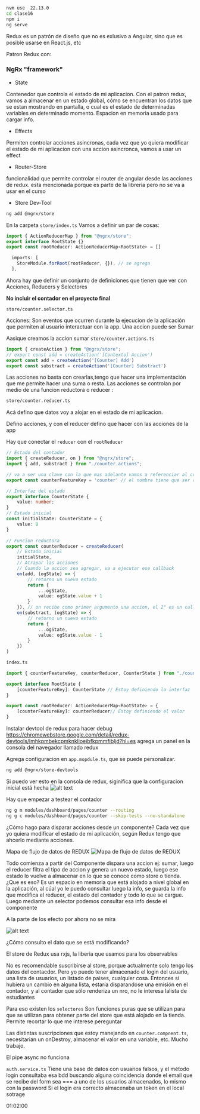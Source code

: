 ```bash
nvm use  22.13.0
cd clase16
npm i
ng serve
```
Redux es un patrón de diseño que no es exlusivo a Angular, sino que es posible usarse en React.js, etc 


Patron Redux con:

### NgRx "framework"
- State
  
Contenedor que controla el estado de mi aplicacion.
Con el patron redux, vamos a almacenar en un estado global, cómo se encuentran los datos que se estan mostrando en pantalla, o cual es el estado de determinadas variables en determinado momento. Espacion en memoria usado para cargar info.

- Effects
  
Permiten controlar acciones asincronas, cada vez que yo quiera modificar el estado de mi aplicacion con una accion asincronca, vamos a usar un effect

- Router-Store

funcionalidad que permite controlar el router  de angular desde las acciones de redux. esta mencionada porque es parte de la libreria pero no se va a usar en el curso 

- Store Dev-Tool

```bash
ng add @ngrx/store
```

En la carpeta `store/index.ts`
Vamos a definir un par de cosas:

```ts
import { ActionReducerMap } from "@ngrx/store";
export interface RootState {}
export const rootReducer: ActionReducerMap<RootState> = []
```
```ts
  imports: [
    StoreModule.forRoot(rootReducer, {}), // se agrega
  ],
```


Ahora hay que definir un conjunto de definiciones que tienen que ver con Acciones, Reducers y Selectores 

**No incluir el contador en el proyecto final**

`store/counter.selector.ts`

Acciones: Son eventos que ocurren durante la ejecucion de la aplicación que permiten al usuario interactuar con la app. Una accion puede ser Sumar 

Aasique creamos la accion sumar
`store/counter.actions.ts`
```ts
import { createAction } from "@ngrx/store";
// export const add = createAction('[Contexto] Accion')
export const add = createAction('[Counter] Add')
export const substract = createAction('[Counter] Substract')
```

Las acciones no basta con crearlas,tengo que hacer una implementación que me permite hacer una suma o resta. Las acciones se controlan por medio de una funcion reductora o reducer :

```bash
store/counter.reducer.ts
```
Acá defino que datos voy a alojar en el estado de mi aplicacion.

Defino acciones, y con el reducer defino que hacer con las acciones de la app

Hay que conectar el `reducer` con el `rootReducer`

```ts
// Estado del contador
import { createReducer, on } from "@ngrx/store";
import { add, substract } from "./counter.actions";

// va a ser una clave con la que mas adelante vamos a referenciar al counterState 
export const counterFeatureKey = 'counter' // el nombre tiene que ser representativo al un conjunto de acciones y el estado que estamos almacenando

// Interfaz del estado
export interface CounterState {
    value: number;
}
// Estado inicial
const initialState: CounterState = {
    value: 0
}

// Funcion reductora 
export const counterReducer = createReducer(
    // Estado inicial
    initialState,
    // Atrapar las acciones
    // Cuando la accion sea agregar, va a ejecutar ese callback
    on(add, (ogState) => {
        // retorno un nuevo estado
        return {
            ...ogState,
            value: ogState.value + 1
        }
    }), // on recibe como primer argumento una accion, el 2° es un callback
    on(substract, (ogState) => {
        // retorno un nuevo estado
        return {
            ...ogState,
            value: ogState.value - 1
        }
    }) 
)
```

```bash
index.ts
```

```ts
import { counterFeatureKey, counterReducer, CounterState } from "./counter.reducer";

export interface RootState {
    [counterFeatureKey]: CounterState // Estoy definiendo la interfaz
}

export const rootReducer: ActionReducerMap<RootState> = {
    [counterFeatureKey]: counterReducer// Estoy definiendo el valor
}
```

Instalar devtool de redux para hacer debug
https://chromewebstore.google.com/detail/redux-devtools/lmhkpmbekcpmknklioeibfkpmmfibljd?hl=es
agrega un panel en la consola del navegador llamado redux

Agrega configuracion en `app.mopdule.ts`, que se puede personalizar. 
```bash
ng add @ngrx/store-devtools
```

Si puedo ver esto en la consola de redux, siginifica que la configuracion inicial está hecha
![alt text](image.png)

Hay que empezar a testear el contador 

```bash
ng g m modules/dashboard/pages/counter --routing
ng g c modules/dashboard/pages/counter --skip-tests --no-standalone
```
¿Cómo hago para disparar acciones desde un componente?
Cada vez que yo quiera modificar el estado de mi aplicación, según Redux tengo que ahcerlo mediante acciones. 

Mapa de flujo de datos de REDUX
![Mapa de flujo de datos de REDUX](image-1.png)

Todo comienza a partir del Componente dispara una accion ej: sumar, luego el reducer filtra el tipo de accion y genera un nuevo estado, luego ese estado lo vuelve a almacenar en lo que se conoce como store o tienda. ¿Que es eso? Es un espacio en memoria que está alojado a nivel global en la aplicación, al cúal yo le puedo consultar luego la info, se guarda la info que modifica el reducer, el estado del contador y todo lo que se cargue.  Luego mediante un selector podemos consultar esa info desde el componente 

A la parte de los efecto por ahora no se mira

![alt text](image-2.png)

¿Cómo consulto el dato que se está modificando?

El store de Redux usa rxjs, la liberia que usamos para los observables

No es recomendable suscribirse al store, porque actualmente solo tengo los datos del contacdor. Pero yo puedo tener almacenado el login del usuario, una lista de usuarios, un listado de paises, cualquier cosa.
Entonces si hubiera un cambio en alguna lista, estaría disparandose una emisión en el contador, y al contador que sólo renderiza un nro, no le interesa lalista de estudiantes 

Para eso existen los `selectores`
Son funciones puras que se utilizan para que se utilizan para obtener parte del store que está alojado en la tienda. Permite recortar lo que me interese pereguntar 

Las distintas suscripciones que  estoy manejando en `counter.compnent.ts`, necesitarian un onDestroy, almacenar el valor en una variable, etc. Mucho trabajo. 

El pipe async no funciona 


`auth.service.ts`
Tiene una base de datos con usuarios falsos, y el método login consultaba esa bdd buscando alguna coincidencia donde el email que se recibe del form sea === a uno de los usuarios almacenados, lo mismo con la password 
Si el login era correcto almacenaba un token en el local sotrage




01:02:00